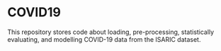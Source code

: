 # COVID19

This repository stores code about loading, pre-processing, statistically evaluating, and modelling COVID-19 data from the ISARIC dataset.
